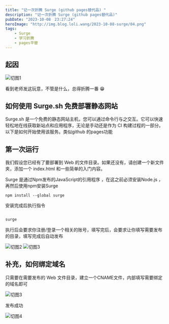 ```yaml
---
title: "记一次折腾 Surge (github pages替代品) "
description: "记一次折腾 Surge (github pages替代品)"
pubDate: "2023-10-08　23:27:24"
heroImage: "http://img.blog.loli.wang/2023-10-08-surge/04.png"
tags:
    - Surge 
    - 学习折腾
    - pages平替
---
```


## 起因
  
   ![切图1](http://img.blog.loli.wang/2023-10-08-surge/05.png)

   看到老师发这玩意，不管是什么，总得折腾一番 😁

## 如何使用 Surge.sh 免费部署静态网站

Surge.sh 是一个免费的静态网站主机，您可以通过命令行与之交互。它可以快速轻松地在线获取新站点和应用程序，无论是手动还是作为 CI 构建过程的一部分。以下是如何开始使用该服务。类似github 的pages功能

## 第一次运行
我们假设您已经有了要部署到 Web 的文件目录。如果还没有，请创建一个新文件夹，添加一个 index.html 和一些简单的入门内容。

Surge 是通过Npm发布的JavaScript的引用程序 ，在这之前必须安装Node.js ，再然后使用npm安装Surge

    npm install --global surge

安装完成后执行指令
``` bash

surge
```   
执行后会要求你注册/登录一个相关的账号，填写完后，会要求让你填写需要发布的目录，填写完成后自动发布

 ![切图2](http://img.blog.loli.wang/2023-10-08-surge/02.png)
 ![切图3](http://img.blog.loli.wang/2023-10-08-surge/03.png)


## 补充，如何绑定域名
只需要在需要发布的 Web 文件目录，建立一个CNAME文件，内部填写需要绑定的域名即可

 ![切图3](http://img.blog.loli.wang/2023-10-08-surge/07.png)


发布成功

 ![切图4](http://img.blog.loli.wang/2023-10-08-surge/06.png)